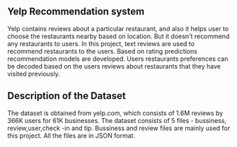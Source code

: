 ## Yelp Recommendation system
Yelp contains reviews about a particular restaurant, and also it helps user to choose the restaurants nearby based on location. But it doesn't recommend any restaurants to users. In this project, text reviews are used to recommend restaurants to the users. Based on rating predictions recommendation models are developed. Users restaurants preferences can be decoded based on the users reviews about restaurants that they have visited previously.

## Description of the Dataset
The dataset is obtained from yelp.com, which consists of 1.6M reviews by 366K users for 61K businesses. The dataset consists of 5 files - bussiness, review,user,check -in and tip. Bussiness and review files are mainly used for this project. All the files are in JSON format.
